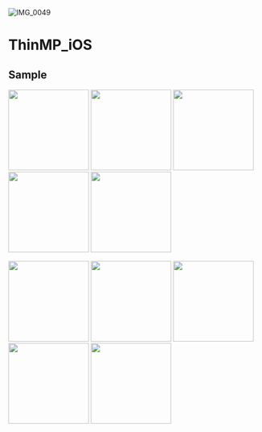 ![IMG_0049]()
# ThinMP_iOS

## Sample
<img src="https://user-images.githubusercontent.com/42083313/126888367-781632f8-a58f-42e9-bf5b-10ceccd6cf04.PNG" width="160"> <img src="https://user-images.githubusercontent.com/42083313/126888383-f47eb821-39bd-408c-b23c-de1c56223a46.PNG" width="160"> <img src="https://user-images.githubusercontent.com/42083313/126888394-bf70272c-20de-4175-aa79-a31c33931139.PNG" width="160"> <img src="https://user-images.githubusercontent.com/42083313/126888408-4e32f91d-b915-4964-b6ff-a443037b3cca.PNG" width="160"> <img src="https://user-images.githubusercontent.com/42083313/126888415-f2d5ad74-a225-466f-b2cc-894ec8024788.PNG" width="160">

<img src="https://user-images.githubusercontent.com/42083313/126888442-b3528dfc-88ff-41ee-91db-82d997f3e05a.PNG" width="160"> <img src="https://user-images.githubusercontent.com/42083313/126888478-d4eef432-9374-4d54-994a-3605dec619e6.PNG" width="160"> <img src="https://user-images.githubusercontent.com/42083313/126890498-4a6806f1-3b13-49c1-8fec-df0292b3f440.PNG" width="160"> <img src="https://user-images.githubusercontent.com/42083313/126888502-7fba3f00-6b00-4a87-bae9-d0ff933cfebc.PNG" width="160"> <img src="https://user-images.githubusercontent.com/42083313/126888506-73c7e9cb-cde1-4b69-8d7b-303375977ccf.PNG" width="160">
